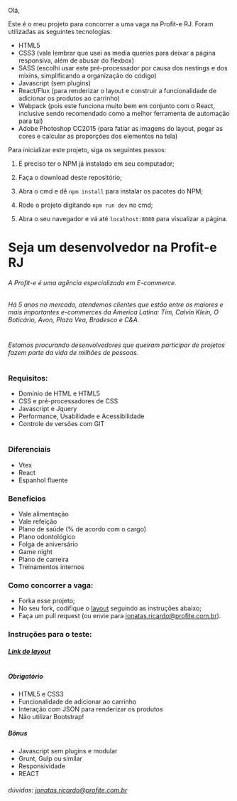 Olá,

Este é o meu projeto para concorrer a uma vaga na Profit-e RJ. Foram utilizadas as seguintes tecnologias:

* HTML5
* CSS3 (vale lembrar que usei as media queries para deixar a página responsiva, além de abusar do flexbox)
* SASS (escolhi usar este pré-processador por causa dos nestings e dos mixins, simplificando a organização do código)
* Javascript (sem plugins)
* React/Flux (para renderizar o layout e construir a funcionalidade de adicionar os produtos ao carrinho)
* Webpack (pois este funciona muito bem em conjunto com o React, inclusive sendo recomendado como a melhor ferramenta de automação para tal)
* Adobe Photoshop CC2015 (para fatiar as imagens do layout, pegar as cores e calcular as proporções dos elementos na tela)

Para inicializar este projeto, siga os seguintes passos:
1. É preciso ter o NPM já instalado em seu computador;

2. Faça o download deste repositório;

3. Abra o cmd e dê `npm install` para instalar os pacotes do NPM;

4. Rode o projeto digitando `npm run dev` no cmd;

5. Abra o seu navegador e vá até `localhost:8080` para visualizar a página.


#

# Seja um desenvolvedor na Profit-e RJ

###### A Profit-e é uma agência especializada em E-commerce.  
###### Há 5 anos no mercado, atendemos clientes que estão entre os maiores e mais importantes e-commerces da America Latina: Tim, Calvin Klein, O Boticário, Avon, Plaza Vea, Bradesco e C&A.
#

###### Estamos procurando desenvolvedores que queiram participar de projetos fazem parte da vida de milhões de pessoas.

#

### Requisitos:
* Domínio de HTML e HTML5
* CSS e pré-processadores de CSS
* Javascript e Jquery
* Performance, Usabilidade e Acessibilidade
* Controle de versões com GIT

#

### Diferenciais
* Vtex
* React
* Espanhol fluente

### Benefícios
* Vale alimentação
* Vale refeição
* Plano de saúde (% de acordo com o cargo)
* Plano odontológico
* Folga de aniversário
* Game night
* Plano de carreira
* Treinamentos internos

### Como concorrer a vaga:
* Forka esse projeto;
* No seu fork, codifique o [layout](https://drive.google.com/file/d/0B9QdkCtN6CUUWUpnQW5HelBNY3c/view) seguindo as instruções abaixo;
* Faça um pull request (ou envie para jonatas.ricardo@profite.com.br).

### Instruções para o teste:

##### [Link do layout](https://drive.google.com/file/d/0B9QdkCtN6CUUWUpnQW5HelBNY3c/view)
#
##### Obrigatório
* HTML5 e CSS3
* Funcionalidade de adicionar ao carrinho
* Interação com JSON para renderizar os produtos
* Não utilizar Bootstrap!

##### Bônus
* Javascript sem plugins e modular
* Grunt, Gulp ou similar
* Responsividade
* REACT

###### dúvidas: jonatas.ricardo@profite.com.br
